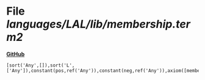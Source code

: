 # File _languages/LAL/lib/membership.term2_
**[GitHub](https://github.com/softlang/yas/blob/master/languages/LAL/lib/membership.term2)**
```
[sort('Any',[]),sort('L',['Any']),constant(pos,ref('Any')),constant(neg,ref('Any')),axiom([member],element(var(pos),ref('L'))),axiom([notMember],not(element(var(neg),ref('L'))))].
```
